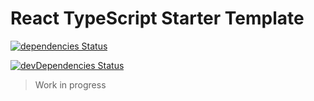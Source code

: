 # React TypeScript Starter Template

[![dependencies Status](https://david-dm.org/yandeu/react-typescript-starter/status.svg)](https://david-dm.org/yandeu/react-typescript-starter)

[![devDependencies Status](https://david-dm.org/yandeu/react-typescript-starter/dev-status.svg)](https://david-dm.org/yandeu/react-typescript-starter?type=dev)

> Work in progress
